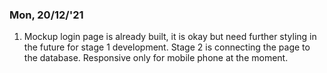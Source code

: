 ### Mon, 20/12/'21
1) Mockup login page is already built, it is okay but need further styling in the future for stage 1 development. Stage 2 is connecting the page to the database. Responsive only for mobile phone at the moment.
